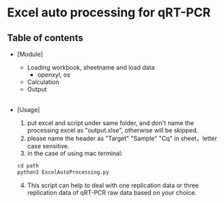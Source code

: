 # Excel auto processing for qRT-PCR
## Table of contents
 * [Module]<br>
    * Loading workbook, sheetname and load data<br>
       * openxyl, os
    * Calculation<br>
    * Output<br><br>
    
 * [Usage]
    1. put excel and script under same folder, and don't name the processing excel as "output.xlse", otherwise will be skipped.
    2. please name the header as "Target" "Sample" "Cq" in sheet，letter case sensitive. 
    3. in the case of using mac terminal:
    ```python
    cd path
    python3 ExcelAutoProcessing.py
    ```
    4. This script can help to deal with one replication data or three replication data of qRT-PCR raw data based on your choice. 
   
